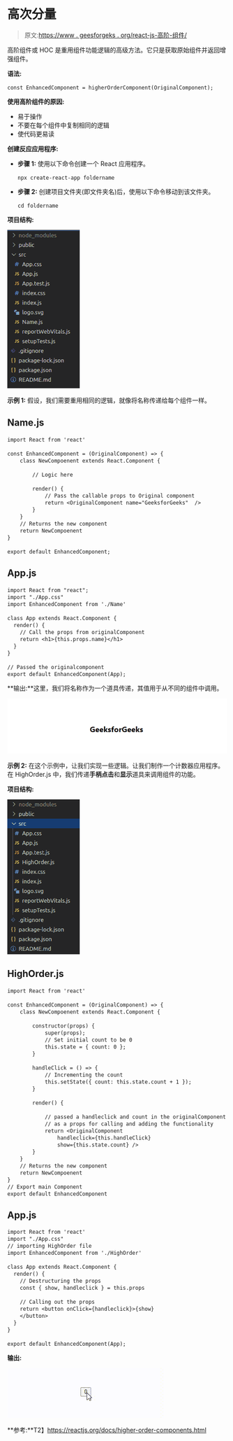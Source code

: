 # 高次分量

> 原文:[https://www . geesforgeks . org/react-js-高阶-组件/](https://www.geeksforgeeks.org/react-js-higher-order-components/)

高阶组件或 HOC 是重用组件功能逻辑的高级方法。它只是获取原始组件并返回增强组件。

**语法:**

```
const EnhancedComponent = higherOrderComponent(OriginalComponent);
```

**使用高阶组件的原因:**

*   易于操作
*   不要在每个组件中复制相同的逻辑
*   使代码更易读

**创建反应应用程序:**

*   **步骤 1:** 使用以下命令创建一个 React 应用程序。

    ```
    npx create-react-app foldername
    ```

*   **步骤 2:** 创建项目文件夹(即文件夹名)后，使用以下命令移动到该文件夹。

    ```
    cd foldername
    ```

**项目结构:**

![](img/81aebf41e23c216d18dd33f3ed0f331c.png)

**示例 1:** 假设，我们需要重用相同的逻辑，就像将名称传递给每个组件一样。

## Name.js

```
import React from 'react'

const EnhancedComponent = (OriginalComponent) => {
    class NewCompoenent extends React.Component {

        // Logic here

        render() {
            // Pass the callable props to Original component
            return <OriginalComponent name="GeeksforGeeks"  /> 
        }
    }
    // Returns the new component
    return NewCompoenent
}

export default EnhancedComponent;
```

## App.js

```
import React from "react";
import "./App.css"
import EnhancedComponent from './Name'

class App extends React.Component {
  render() {
    // Call the props from originalComponent
    return <h1>{this.props.name}</h1> 
  }
}

// Passed the originalcomponent 
export default EnhancedComponent(App);
```

**输出:**这里，我们将名称作为一个道具传递，其值用于从不同的组件中调用。

![](img/5fe34e7bc575999c8d025029cdd5ad00.png)

**示例 2:** 在这个示例中，让我们实现一些逻辑。让我们制作一个计数器应用程序。在 HighOrder.js 中，我们传递**手柄点击**和**显示**道具来调用组件的功能。

**项目结构:**

![](img/cd012e206b164c37a505914a58ec04dc.png)

## HighOrder.js

```
import React from 'react'

const EnhancedComponent = (OriginalComponent) => {
    class NewCompoenent extends React.Component {

        constructor(props) {
            super(props);
            // Set initial count to be 0
            this.state = { count: 0 }; 
        }

        handleClick = () => {
            // Incrementing the count
            this.setState({ count: this.state.count + 1 }); 
        }

        render() {

            // passed a handleclick and count in the originalComponent
            // as a props for calling and adding the functionality
            return <OriginalComponent
                handleclick={this.handleClick} 
                show={this.state.count} /> 
        }
    }
    // Returns the new component
    return NewCompoenent 
}
// Export main Component
export default EnhancedComponent 
```

## App.js

```
import React from 'react'
import "./App.css"
// importing HighOrder file
import EnhancedComponent from './HighOrder' 

class App extends React.Component {
  render() {
    // Destructuring the props
    const { show, handleclick } = this.props

    // Calling out the props
    return <button onClick={handleclick}>{show}
    </button> 
  }
}

export default EnhancedComponent(App);
```

**输出:**

![](img/401083c948acab167e6a95e624546d1f.png)

**参考:**T2】https://reactjs.org/docs/higher-order-components.html